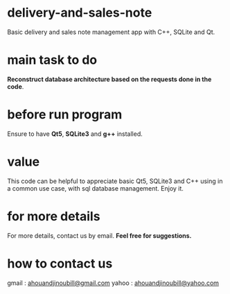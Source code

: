 # delivery-and-sales-note
Basic delivery and sales note management app with C++, SQLite and Qt.

# main task to do
**Reconstruct database architecture based on the requests done in the code**.

# before run program
Ensure to have **Qt5**, **SQLite3** and **g++** installed. 

# value
This code can be helpful to appreciate basic Qt5, SQLite3 and C++ using in a common use case, with sql database management.
Enjoy it.

# for more details
For more details, contact us by email. **Feel free for suggestions.**

# how to contact us 
gmail : ahouandjinoubill@gmail.com
yahoo : ahouandjinoubill@yahoo.com